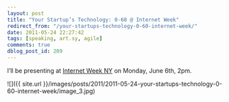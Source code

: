```yaml
---
layout: post
title: "Your Startup’s Technology: 0-60 @ Internet Week"
redirect_from: "/your-startups-technology-0-60-internet-week/"
date: 2011-05-24 22:27:42
tags: [speaking, art.sy, agile]
comments: true
dblog_post_id: 209
---
```

I’ll be presenting at [Internet Week NY](http://www.internetweekny.com) on Monday, June 6th, 2pm.

![]({{ site.url }}/images/posts/2011/2011-05-24-your-startups-technology-0-60-internet-week/image_3.jpg)

